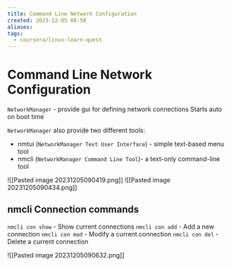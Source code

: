 ```yaml
---
title: Command Line Network Configuration
created: 2023-12-05 08:58
aliases: 
tags:
  - coursera/linux-learn-quest
---
```

# Command Line Network Configuration

`NetworkManager` - provide gui for defining network connections
Starts auto on boot time

`NetworkManager` also provide two different tools:
- nmtui (`NetworkManager Text User Interface`) - simple text-based menu tool
- nmcli (`NetworkManager Command Line Tool`)- a text-only command-line tool

![[Pasted image 20231205090419.png]]
![[Pasted image 20231205090434.png]]

## nmcli Connection commands

`nmcli con show` - Show current connections
`nmcli con add` - Add a new connection
`nmcli con mod` - Modify a current connection
`nmcli con del` - Delete a current connection

![[Pasted image 20231205090632.png]]

